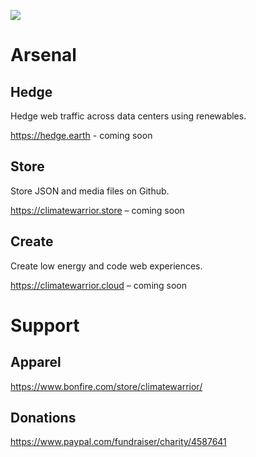 ![](https://smeskey-github-prod.s3.amazonaws.com/projects/climate-warrior/climate_warrior_identity_200.png)

# Arsenal

## Hedge
Hedge web traffic across data centers using renewables.

https://hedge.earth - coming soon

## Store
Store JSON and media files on Github.

https://climatewarrior.store – coming soon

## Create
Create low energy and code web experiences.

https://climatewarrior.cloud – coming soon

# Support

## Apparel

https://www.bonfire.com/store/climatewarrior/

## Donations

https://www.paypal.com/fundraiser/charity/4587641
